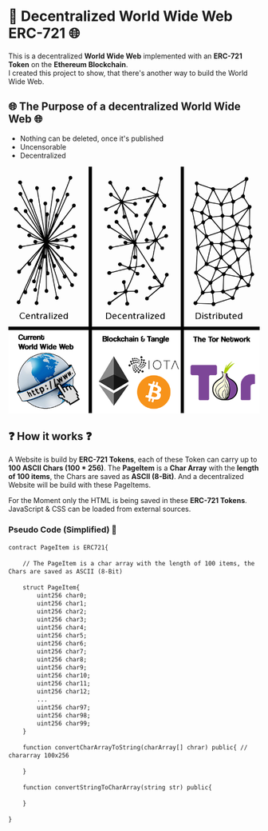 # 💎 Decentralized World Wide Web ERC-721 🌐
This is a decentralized **World Wide Web** implemented with an **ERC-721 Token** on the **Ethereum Blockchain**.</br>
I created this project to show, that there's another way to build the World Wide Web. </br>

## 🌐 The Purpose of a decentralized World Wide Web 🌐
- Nothing can be deleted, once it's published
- Uncensorable
- Decentralized

![central decentralized distributed World Wide Web](Images/central-decentralized-distributed.png)

## ❓ How it works ❓
A Website is build by **ERC-721 Tokens**, each of these Token can carry up to **100 ASCII Chars (100 * 256)**.
The **PageItem** is a **Char Array** with the **length of 100 items**, the Chars are saved as **ASCII (8-Bit)**.
And a decentralized Website will be build with these PageItems. 

For the Moment only the HTML is being saved in these **ERC-721 Tokens**.
JavaScript & CSS can be loaded from external sources.

### Pseudo Code (Simplified) 📝
```
contract PageItem is ERC721{
    
    // The PageItem is a char array with the length of 100 items, the Chars are saved as ASCII (8-Bit)

    struct PageItem{
    	uint256 char0;
    	uint256 char1;
    	uint256 char2;
    	uint256 char3;
    	uint256 char4;
    	uint256 char5;
    	uint256 char6;
    	uint256 char7;
    	uint256 char8;
    	uint256 char9;
    	uint256 char10;
    	uint256 char11;
    	uint256 char12;
    	...
    	uint256 char97;
    	uint256 char98;
    	uint256 char99;
    }

    function convertCharArrayToString(charArray[] chrar) public{ // chararray 100x256

    }

    function convertStringToCharArray(string str) public{

    }
    
}
```
